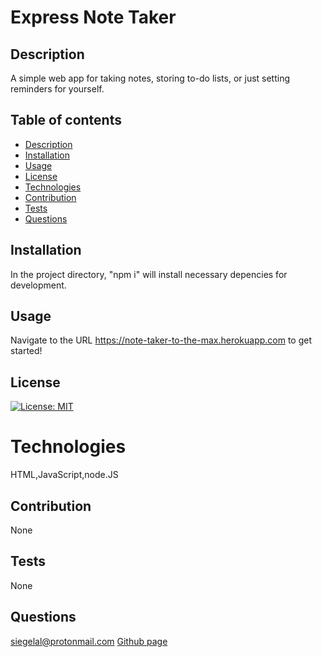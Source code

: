 # Express Note Taker
  
  ## Description
  A simple web app for taking notes, storing to-do lists, or just setting reminders for yourself.

  ## Table of contents
  * [Description](#Description)
  * [Installation](#Installation)
  * [Usage](#Usage)
  * [License](#License)
  * [Technologies](#Technologies)
  * [Contribution](#Contribution)
  * [Tests](#Tests)
  * [Questions](#Questions)

  ## Installation
  In the project directory, "npm i" will install necessary depencies for development.


  ## Usage
  Navigate to the URL https://note-taker-to-the-max.herokuapp.com to get started!

  ## License
  [![License: MIT](https://img.shields.io/badge/License-MIT-yellow.svg)](https://opensource.org/licenses/MIT)

  #  Technologies
  HTML,JavaScript,node.JS

  ## Contribution
  None

  ## Tests 
  None

  ## Questions
  siegelal@protonmail.com [Github page](https://www.github.com/siegelal7)
  